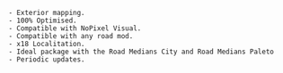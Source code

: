     - Exterior mapping.
    - 100% Optimised.
    - Compatible with NoPixel Visual.
    - Compatible with any road mod.
    - x18 Localitation.
    - Ideal package with the Road Medians City and Road Medians Paleto
    - Periodic updates.

